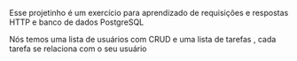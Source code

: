 Esse projetinho é um exercício para aprendizado de requisições e respostas HTTP e banco de dados PostgreSQL

Nós temos uma lista de usuários com CRUD e uma lista de tarefas , cada tarefa se relaciona com o seu usuário

